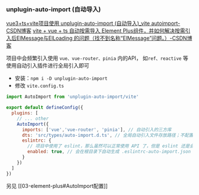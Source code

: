 ### unplugin-auto-import (自动导入)

[vue3+ts+vite项目使用 unplugin-auto-import (自动导入)\_vite autoimport-CSDN博客](https://blog.csdn.net/halo1416/article/details/136541343)
[vite + vue + ts 自动按需导入 Element Plus组件，并如何解决按需引入后ElMessage与ElLoading 的问题（找不到名称“ElMessage”问题。）-CSDN博客](https://blog.csdn.net/weixin_59916662/article/details/127334196)

项目中会频繁引入使用 `vue、vue-router、pinia` 内的API， 如`ref、reactive` 等  
使用自动引入插件进行全局引入即可

- 安装：`npm i -D unplugin-auto-import`
- 修改 `vite.config.ts`

```js
import AutoImport from 'unplugin-auto-import/vite'

export default defineConfig({
  plugins: [
    // ... other
    AutoImport({
      imports: ['vue','vue-router', 'pinia'], // 自动引入的三方库
      dts: 'src/types/auto-import.d.ts', // 全局自动引入文件存放路径；不配置保存在根目录下；配置为false时将不会生成 auto-imports.d.ts 文件（不影响效果）
      eslintrc: {
        // 项目中使用了 eslint，那么虽然可以正常使用 API 了，但是 eslint 还是会报没有引入的报错。下面的配置可以处理这种情况
        enabled: true, // 会在根目录下自动生成 .eslintrc-auto-import.json 文件
      }
    })
  ]
})

```

另见 [[03-element-plus#AutoImport配置]]

